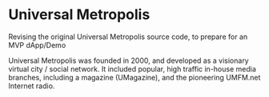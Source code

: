 # Universal Metropolis
Revising the original Universal Metropolis source code, to prepare for an MVP dApp/Demo

Universal Metropolis was founded in 2000, and developed as a visionary virtual city / social network. It included popular, high traffic in-house media branches, including a magazine (UMagazine), and the pioneering UMFM.net Internet radio.
